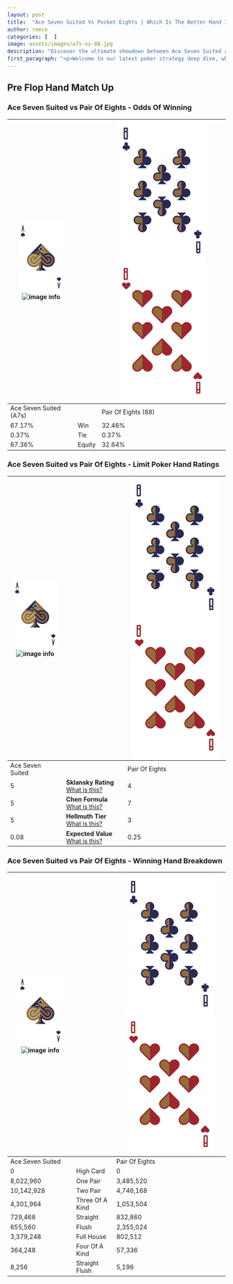 ```yaml
---
layout: post
title:  "Ace Seven Suited Vs Pocket Eights | Which Is The Better Hand In Poker? A Complete Guide"
author: reece
categories: [  ]
image: assets/images/a7s-vs-88.jpg
description: "Discover the ultimate showdown between Ace Seven Suited and Pair Of Eights in poker! Uncover the odds, strategies, and scenarios where one hand triumphs over the other. Get ready to up your poker game with this thrilling analysis."
first_paragraph: "<p>Welcome to our latest poker strategy deep dive, where we're pitting two distinct hands against each other in a high-stakes showdown: Ace Seven Suited vs Pair Of Eights.</p><p>In the dynamic world of poker, every decision counts, and knowing which hand holds the upper hand is key to your success at the table.</p><p>In this article, we'll dissect these two hands, explore the scenarios where one dominates the other, and equip you with the knowledge to make strategic choices that can tip the odds in your favor.</p><p>Get ready to unravel the intriguing dynamics of these poker hands and elevate your game to new heights.</p>"
---
```




[comment]: # (sp0)

## Pre Flop Hand Match Up

<div class="table hand-ratings" markdown="1"> 



### Ace Seven Suited vs Pair Of Eights - Odds Of Winning


    
| ![image info](assets/images/hand1/A.png) ![image info](assets/images/hand1/7s.png) |  | ![image info](assets/images/hand2/8.png) ![image info](assets/images/hand2/8o.png) |
| -------- | -------- | -------- |
| Ace Seven Suited (A7s) |  | Pair Of Eights (88) |
| 67.17% | Win | 32.46% |
| 0.37% | Tie | 0.37% |
| 67.36% | Equity | 32.64% |




[comment]: # (sp1)



### Ace Seven Suited vs Pair Of Eights - Limit Poker Hand Ratings


    
| ![image info](assets/images/hand1/A.png) ![image info](assets/images/hand1/7s.png) |  | ![image info](assets/images/hand2/8.png) ![image info](assets/images/hand2/8o.png) |
| -------- | -------- | -------- |
| Ace Seven Suited |  | Pair Of Eights |
| 5 | **Sklansky Rating** [What is this?](/sklansky-rating-explained) | 4 |
| 5 | **Chen Formula** [What is this?](/chen-formula-explained) | 7 |
| 5 | **Hellmuth Tier** [What is this?](/Hellmuth-tier-explained) | 3 |
| 0.08 | **Expected Value** [What is this?](/expected-value-explained) | 0.25 |




[comment]: # (sp2)



### Ace Seven Suited vs Pair Of Eights - Winning Hand Breakdown


    
| ![image info](assets/images/hand1/A.png) ![image info](assets/images/hand1/7s.png) |  | ![image info](assets/images/hand2/8.png) ![image info](assets/images/hand2/8o.png) |
| -------- | -------- | -------- |
| Ace Seven Suited |  | Pair Of Eights |
| 0 | High Card | 0 |
| 8,022,960 | One Pair | 3,485,520 |
| 10,142,928 | Two Pair | 4,746,168 |
| 4,301,964 | Three Of A Kind | 1,053,504 |
| 729,468 | Straight | 832,860 |
| 655,560 | Flush | 2,355,024 |
| 3,379,248 | Full House | 802,512 |
| 364,248 | Four Of A Kind | 57,336 |
| 8,256 | Straight Flush | 5,196 |




[comment]: # (sp3)



</div>

[comment]: # (sp4)



[comment]: # (sp5)

